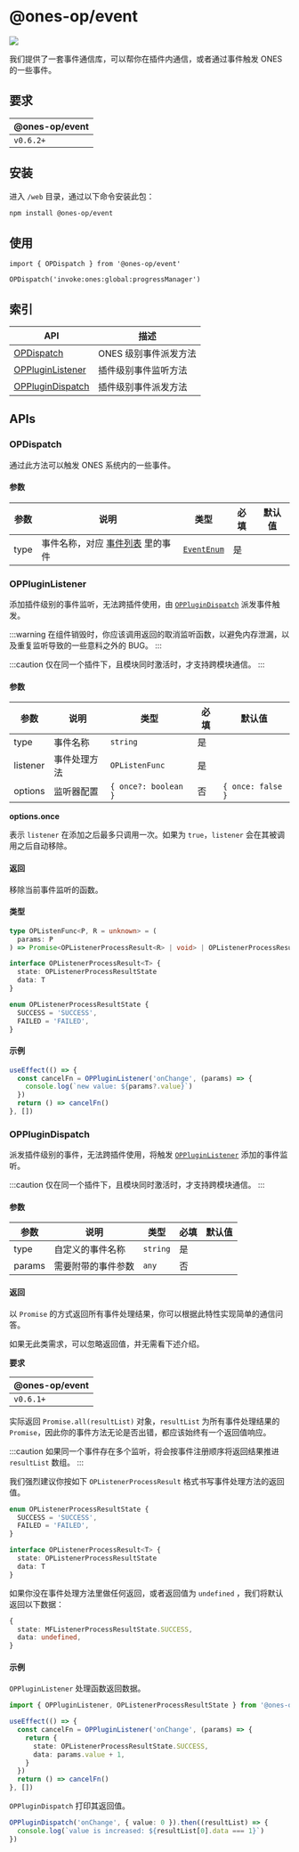 # @ones-op/event

[![](https://npm.partner.ones.cn/badge/v/@ones-op/event.svg)](https://npm.partner.ones.cn/package/@ones-op/event)

我们提供了一套事件通信库，可以帮你在插件内通信，或者通过事件触发 ONES 的一些事件。

## 要求

| **@ones-op/event** |
| ------------------ |
| `v0.6.2+`          |

## 安装

进入 `/web` 目录，通过以下命令安装此包：

```bash npm2yarn
npm install @ones-op/event
```

## 使用

```tsx
import { OPDispatch } from '@ones-op/event'

OPDispatch('invoke:ones:global:progressManager')
```

## 索引

| API                                   | 描述                  |
| ------------------------------------- | --------------------- |
| [OPDispatch](#opdispatch)             | ONES 级别事件派发方法 |
| [OPPluginListener](#oppluginlistener) | 插件级别事件监听方法  |
| [OPPluginDispatch](#opplugindispatch) | 插件级别事件派发方法  |

## APIs

### OPDispatch

通过此方法可以触发 ONES 系统内的一些事件。

#### 参数

| 参数 | 说明                                           | 类型                      | 必填 | 默认值 |
| ---- | ---------------------------------------------- | ------------------------- | ---- | ------ |
| type | 事件名称，对应 [事件列表](./list.mdx) 里的事件 | [`EventEnum`](./list.mdx) | 是   |        |

### OPPluginListener

添加插件级别的事件监听，无法跨插件使用，由 [`OPPluginDispatch`](#opplugindispatch) 派发事件触发。

:::warning
在组件销毁时，你应该调用返回的取消监听函数，以避免内存泄漏，以及重复监听导致的一些意料之外的 BUG。
:::

:::caution
仅在同一个插件下，且模块同时激活时，才支持跨模块通信。
:::

#### 参数

| 参数     | 说明         | 类型                 | 必填 | 默认值            |
| -------- | ------------ | -------------------- | ---- | ----------------- |
| type     | 事件名称     | `string`             | 是   |                   |
| listener | 事件处理方法 | `OPListenFunc`       | 是   |                   |
| options  | 监听器配置   | `{ once?: boolean }` | 否   | `{ once: false }` |

**options.once**

表示 `listener` 在添加之后最多只调用一次。如果为 `true`，`listener` 会在其被调用之后自动移除。

#### 返回

移除当前事件监听的函数。

#### 类型

```ts
type OPListenFunc<P, R = unknown> = (
  params: P
) => Promise<OPListenerProcessResult<R> | void> | OPListenerProcessResult<R> | void

interface OPListenerProcessResult<T> {
  state: OPListenerProcessResultState
  data: T
}

enum OPListenerProcessResultState {
  SUCCESS = 'SUCCESS',
  FAILED = 'FAILED',
}
```

#### 示例

```ts
useEffect(() => {
  const cancelFn = OPPluginListener('onChange', (params) => {
    console.log(`new value: ${params?.value}`)
  })
  return () => cancelFn()
}, [])
```

### OPPluginDispatch

派发插件级别的事件，无法跨插件使用，将触发 [`OPPluginListener`](#oppluginlistener) 添加的事件监听。

:::caution
仅在同一个插件下，且模块同时激活时，才支持跨模块通信。
:::

#### 参数

| 参数   | 说明               | 类型     | 必填 | 默认值 |
| ------ | ------------------ | -------- | ---- | ------ |
| type   | 自定义的事件名称   | `string` | 是   |        |
| params | 需要附带的事件参数 | `any`    | 否   |        |

#### 返回

以 `Promise` 的方式返回所有事件处理结果，你可以根据此特性实现简单的通信问答。

如果无此类需求，可以忽略返回值，并无需看下述介绍。

**要求**

| @ones-op/event |
| -------------- |
| `v0.6.1+`      |

实际返回 `Promise.all(resultList)` 对象，`resultList` 为所有事件处理结果的 `Promise`，因此你的事件方法无论是否出错，都应该始终有一个返回值响应。

:::caution
如果同一个事件存在多个监听，将会按事件注册顺序将返回结果推进 `resultList` 数组。
:::

我们强烈建议你按如下 `OPListenerProcessResult` 格式书写事件处理方法的返回值。

```ts
enum OPListenerProcessResultState {
  SUCCESS = 'SUCCESS',
  FAILED = 'FAILED',
}

interface OPListenerProcessResult<T> {
  state: OPListenerProcessResultState
  data: T
}
```

如果你没在事件处理方法里做任何返回，或者返回值为 `undefined` ，我们将默认返回以下数据：

```ts
{
  state: MFListenerProcessResultState.SUCCESS,
  data: undefined,
}
```

#### 示例

`OPPluginListener` 处理函数返回数据。

```ts title="OPPluginListener"
import { OPPluginListener, OPListenerProcessResultState } from '@ones-op/event'

useEffect(() => {
  const cancelFn = OPPluginListener('onChange', (params) => {
    return {
      state: OPListenerProcessResultState.SUCCESS,
      data: params.value + 1,
    }
  })
  return () => cancelFn()
}, [])
```

`OPPluginDispatch` 打印其返回值。

```ts title="OPPluginDispatch"
OPPluginDispatch('onChange', { value: 0 }).then((resultList) => {
  console.log(`value is increased: ${resultList[0].data === 1}`)
})
```
